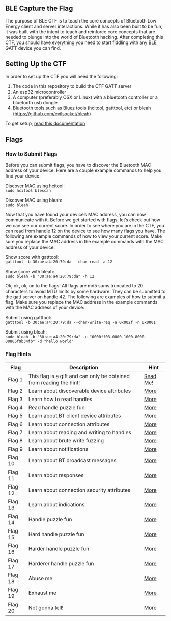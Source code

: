 ## BLE Capture the Flag
The purpose of BLE CTF is to teach the core concepts of Bluetooth Low Energy client and server interactions.  While it has also been built to be fun, it was built with the intent to teach and reinforce core concepts that are needed to plunge into the world of Bluetooth hacking.  After completing this CTF, you should have everything you need to start fiddling with any BLE GATT device you can find.

## Setting Up the CTF
In order to set up the CTF you will need the following:
1. The code in this repository to build the CTF GATT server
2. An esp32 microcontroller
3. A computer (preferably OSX or Linux) with a bluetooth controller or a bluetooth usb dongle
4. Bluetooth tools such as Bluez tools (hcitool, gatttool, etc) or bleah (https://github.com/evilsocket/bleah)

To get setup, [read this documentation](docs/setup.md)

## Flags

### How to Submit Flags

Before you can submit flags, you have to discover the Bluetooth MAC address of your device.  Here are a couple example commands to help you find your device:

Discover MAC using hcitool:   
```` sudo hcitool blescan ````

Discover MAC using bleah:   
```` sudo bleah ````

Now that you have found your device’s MAC address, you can now communicate with it.  Before we get started with flags, let’s check out how we can see our current score.  In order to see where you are in the CTF, you can read from handle 12 on the device to see how many flags you have.  The following are example commands of how to view your current score.  Make sure you replace the MAC address in the example commands with the MAC address of your device. 

Show score with gatttool:  
```` gatttool -b 30:ae:a4:20:79:da --char-read -a 12  ````

Show score with bleah:  
```` sudo bleah -b "30:ae:a4:20:79:da" -h 12 ````

Ok, ok, ok, on to the flags! All flags are md5 sums truncated to 20 characters to avoid MTU limits by some hardware.  They can be submitted to the gatt server on handle 42.  The following are examples of how to submit a flag.  Make sure you replace the MAC address in the example commands with the MAC address of your device:   

Submit using gatttool:  
```` gatttool -b 30:ae:a4:20:79:da --char-write-req -a 0x002f -n 0x0001 ````

Submit using bleah:  
```` sudo bleah -b "30:ae:a4:20:79:da" -u "0000ff03-0000-1000-8000-00805f9b34fb" -d "hello world" ````

### Flag Hints
| Flag | Description | Hint |
| ------- | ----------------------------- | ------- |
| Flag 1 | This flag is a gift and can only be obtained from reading the hint! | [Read Me!](docs/hints/flag1.md) |
| Flag 2 | Learn about discoverable device attributes | [More](docs/hints/flag2.md) |
| Flag 3 | Learn how to read handles | [More](docs/hints/flag3.md) |
| Flag 4 | Read handle puzzle fun | [More](docs/hints/flag4.md) |
| Flag 5 | Learn about BT client device attributes | [More](docs/hints/flag5.md) |
| Flag 6 | Learn about connection attributes | [More](docs/hints/flag6.md) |
| Flag 7 | Learn about reading and writing to handles | [More](docs/hints/flag7.md) |
| Flag 8 | Learn about brute write fuzzing | [More](docs/hints/flag8.md) |
| Flag 9 | Learn about notifications | [More](docs/hints/flag9.md) |
| Flag 10 | Learn about BT broadcast messages | [More](docs/hints/flag10.md) |
| Flag 11 | Learn about responses | [More](docs/hints/flag11.md) |
| Flag 12 | Learn about connection security attributes | [More](docs/hints/flag12.md) |
| Flag 13 | Learn about indications | [More](docs/hints/flag13.md) |
| Flag 14 | Handle puzzle fun | [More](docs/hints/flag14.md) |
| Flag 15 | Hard handle puzzle fun | [More](docs/hints/flag15.md) |
| Flag 16 | Harder handle puzzle fun | [More](docs/hints/flag16.md) |
| Flag 17 | Harderer handle puzzle fun | [More](docs/hints/flag17.md) |
| Flag 18 | Abuse me | [More](docs/hints/flag18.md) |
| Flag 19 | Exhaust me | [More](docs/hints/flag19.md) |
| Flag 20 | Not gonna tell! | [More](docs/hints/flag20.md) |

